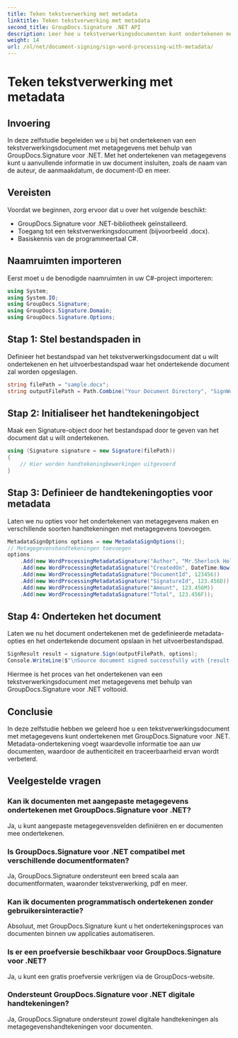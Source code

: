 ```yaml
---
title: Teken tekstverwerking met metadata
linktitle: Teken tekstverwerking met metadata
second_title: GroupDocs.Signature .NET API
description: Leer hoe u tekstverwerkingsdocumenten kunt ondertekenen met metagegevens met behulp van GroupDocs.Signature voor .NET. Verbeter de authenticiteit en traceerbaarheid van documenten.
weight: 14
url: /nl/net/document-signing/sign-word-processing-with-metadata/
---
```


# Teken tekstverwerking met metadata

## Invoering
In deze zelfstudie begeleiden we u bij het ondertekenen van een tekstverwerkingsdocument met metagegevens met behulp van GroupDocs.Signature voor .NET. Met het ondertekenen van metagegevens kunt u aanvullende informatie in uw document insluiten, zoals de naam van de auteur, de aanmaakdatum, de document-ID en meer.
## Vereisten
Voordat we beginnen, zorg ervoor dat u over het volgende beschikt:
- GroupDocs.Signature voor .NET-bibliotheek geïnstalleerd.
- Toegang tot een tekstverwerkingsdocument (bijvoorbeeld .docx).
- Basiskennis van de programmeertaal C#.

## Naamruimten importeren
Eerst moet u de benodigde naamruimten in uw C#-project importeren:
```csharp
using System;
using System.IO;
using GroupDocs.Signature;
using GroupDocs.Signature.Domain;
using GroupDocs.Signature.Options;
```
## Stap 1: Stel bestandspaden in
Definieer het bestandspad van het tekstverwerkingsdocument dat u wilt ondertekenen en het uitvoerbestandspad waar het ondertekende document zal worden opgeslagen.
```csharp
string filePath = "sample.docx";
string outputFilePath = Path.Combine("Your Document Directory", "SignWordProcessingWithMetadata", "SignedWithMetadata.docx");
```
## Stap 2: Initialiseer het handtekeningobject
Maak een Signature-object door het bestandspad door te geven van het document dat u wilt ondertekenen.
```csharp
using (Signature signature = new Signature(filePath))
{
    // Hier worden handtekeningbewerkingen uitgevoerd
}
```
## Stap 3: Definieer de handtekeningopties voor metadata
Laten we nu opties voor het ondertekenen van metagegevens maken en verschillende soorten handtekeningen met metagegevens toevoegen.
```csharp
MetadataSignOptions options = new MetadataSignOptions();
// Metagegevenshandtekeningen toevoegen
options
    .Add(new WordProcessingMetadataSignature("Author", "Mr.Sherlock Holmes")) // Tekenreekswaarde
    .Add(new WordProcessingMetadataSignature("CreatedOn", DateTime.Now))      // DateTime-waarden
    .Add(new WordProcessingMetadataSignature("DocumentId", 123456))           // Integere waarde
    .Add(new WordProcessingMetadataSignature("SignatureId", 123.456D))        // Dubbele waarde
    .Add(new WordProcessingMetadataSignature("Amount", 123.456M))             // Decimale waarde
    .Add(new WordProcessingMetadataSignature("Total", 123.456F));             // Zwevende waarde
```
## Stap 4: Onderteken het document
Laten we nu het document ondertekenen met de gedefinieerde metadata-opties en het ondertekende document opslaan in het uitvoerbestandspad.
```csharp
SignResult result = signature.Sign(outputFilePath, options);
Console.WriteLine($"\nSource document signed successfully with {result.Succeeded.Count} signature(s).\nFile saved at {outputFilePath}.");
```
Hiermee is het proces van het ondertekenen van een tekstverwerkingsdocument met metagegevens met behulp van GroupDocs.Signature voor .NET voltooid.

## Conclusie
In deze zelfstudie hebben we geleerd hoe u een tekstverwerkingsdocument met metagegevens kunt ondertekenen met GroupDocs.Signature voor .NET. Metadata-ondertekening voegt waardevolle informatie toe aan uw documenten, waardoor de authenticiteit en traceerbaarheid ervan wordt verbeterd.
## Veelgestelde vragen
### Kan ik documenten met aangepaste metagegevens ondertekenen met GroupDocs.Signature voor .NET?
Ja, u kunt aangepaste metagegevensvelden definiëren en er documenten mee ondertekenen.
### Is GroupDocs.Signature voor .NET compatibel met verschillende documentformaten?
Ja, GroupDocs.Signature ondersteunt een breed scala aan documentformaten, waaronder tekstverwerking, pdf en meer.
### Kan ik documenten programmatisch ondertekenen zonder gebruikersinteractie?
Absoluut, met GroupDocs.Signature kunt u het ondertekeningsproces van documenten binnen uw applicaties automatiseren.
### Is er een proefversie beschikbaar voor GroupDocs.Signature voor .NET?
Ja, u kunt een gratis proefversie verkrijgen via de GroupDocs-website.
### Ondersteunt GroupDocs.Signature voor .NET digitale handtekeningen?
Ja, GroupDocs.Signature ondersteunt zowel digitale handtekeningen als metagegevenshandtekeningen voor documenten.